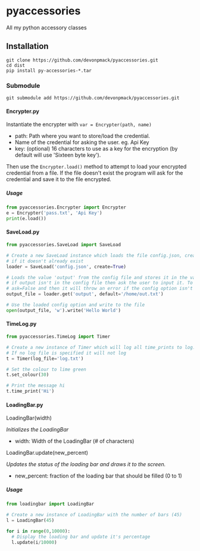 # pyaccessories
All my python accessory classes

## Installation

```console
git clone https://github.com/devonpmack/pyaccessories.git
cd dist
pip install py-accessories-*.tar
```

### Submodule
```console
git submodule add https://github.com/devonpmack/pyaccessories.git
```

#### Encrypter.py
Instantiate the encrypter with `var = Encrypter(path, name)`
- path: Path where you want to store/load the credential.
- Name of the credential for asking the user. eg. Api Key
- key: (optional) 16 characters to use as a key for the encryption (by default will use 'Sixteen byte key').

Then use the `Encrypter.load()` method to attempt to load your encrypted credential from a file. If the file doesn't exist the program will ask for the credential and save it to the file encrypted.
##### Usage
```python
from pyaccessories.Encrypter import Encrypter
e = Encrypter('pass.txt', 'Api Key')
print(e.load())
```

#### SaveLoad.py
```python
from pyaccessories.SaveLoad import SaveLoad

# Create a new SaveLoad instance which loads the file config.json, creating it
# if it doesn't already exist
loader = SaveLoad('config.json', create=True)

# Loads the value 'output' from the config file and stores it in the variable output_file
# if output isn't in the config file then ask the user to input it. To turn this ask off use
# ask=False and then it will throw an error if the config option isn't there
output_file = loader.get('output', default='/home/out.txt')

# Use the loaded config option and write to the file
open(output_file, 'w').write('Hello World')
```

#### TimeLog.py
```python
from pyaccessories.TimeLog import Timer

# Create a new instance of Timer which will log all time_prints to log.txt
# If no log file is specified it will not log
t = Timer(log_file='log.txt')

# Set the colour to lime green
t.set_colour(30)

# Print the message hi
t.time_print('Hi')
```

#### LoadingBar.py
LoadingBar(width)
  
  *Initializes the LoadingBar*
- width: Width of the LoadingBar (# of characters) 

LoadingBar.update(new_percent)
  
  *Updates the status of the loading bar and draws it to the screen.*
- new_percent: fraction of the loading bar that should be filled (0 to 1)

##### Usage
```python
from loadingbar import LoadingBar

# Create a new instance of LoadingBar with the number of bars (45)
l = LoadingBar(45)

for i in range(0,10000):
  # Display the loading bar and update it's percentage
  l.update(i/10000)
  
```
